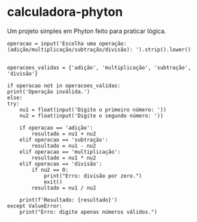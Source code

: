 # calculadora-phyton
Um projeto simples em Phyton feito para praticar lógica.

    operacao = input('Escolha uma operação: (adição/multiplicação/subtração/divisão): ').strip().lower()


    operacoes_validas = {'adição', 'multiplicação', 'subtração', 'divisão'}

    if operacao not in operacoes_validas:
    print('Operação inválida.') 
    else:
    try:
        nu1 = float(input('Digite o primeiro número: '))
        nu2 = float(input('Digite o segundo número: '))
        
        if operacao == 'adição':
            resultado = nu1 + nu2
        elif operacao == 'subtração':
            resultado = nu1 - nu2
        elif operacao == 'multiplicação':
            resultado = nu1 * nu2
        elif operacao == 'divisão':
            if nu2 == 0:
                print("Erro: divisão por zero.")
                exit()
            resultado = nu1 / nu2

        print(f'Resultado: {resultado}')
    except ValueError:
        print("Erro: digite apenas números válidos.")
